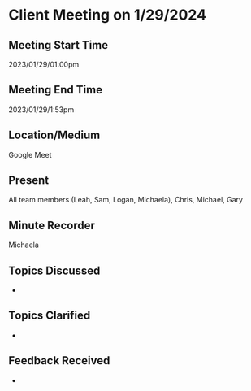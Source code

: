 # Client Meeting on 1/29/2024

## Meeting Start Time
2023/01/29/01:00pm

## Meeting End Time
2023/01/29/1:53pm

## Location/Medium
Google Meet

## Present
All team members (Leah, Sam, Logan, Michaela), Chris, Michael, Gary

## Minute Recorder
Michaela

## Topics Discussed
- 

## Topics Clarified
- 
 
## Feedback Received
- 
